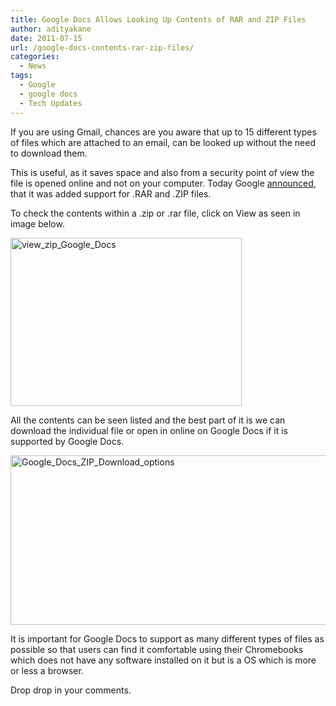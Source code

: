 ```yaml
---
title: Google Docs Allows Looking Up Contents of RAR and ZIP Files
author: adityakane
date: 2011-07-15
url: /google-docs-contents-rar-zip-files/
categories:
  - News
tags:
  - Google
  - google docs
  - Tech Updates
---
```

If you are using Gmail, chances are you aware that up to 15 different types of files which are attached to an email, can be looked up without the need to download them.

This is useful, as it saves space and also from a security point of view the file is opened online and not on your computer. Today Google <a href="http://googledocs.blogspot.com/2011/07/zip-and-rar-support-now-available-in.html" onclick="_gaq.push(['_trackEvent', 'outbound-article', 'http://googledocs.blogspot.com/2011/07/zip-and-rar-support-now-available-in.html', 'announced']);" >announced</a>, that it was added support for .RAR and .ZIP files.

To check the contents within a .zip or .rar file, click on View as seen in image below.

[<img class="wp-image-52407" style="padding-left: 0px;padding-right: 0px;padding-top: 0px;border: 0px" src="http://cdn.devilsworkshop.org/files/2011/07/view_zip_Google_Docs_thumb.png" alt="view_zip_Google_Docs" width="370" height="269" border="0" />][1]

All the contents can be seen listed and the best part of it is we can download the individual file or open in online on Google Docs if it is supported by Google Docs.

[<img style="padding-left: 0px;padding-right: 0px;padding-top: 0px;border: 0px" src="http://cdn.devilsworkshop.org/files/2011/07/Google_Docs_ZIP_Download_options_thumb.png" alt="Google_Docs_ZIP_Download_options" width="570" height="271" border="0" />][2]

It is important for Google Docs to support as many different types of files as possible so that users can find it comfortable using their Chromebooks which does not have any software installed on it but is a OS which is more or less a browser.

Drop drop in your comments.

 [1]: http://cdn.devilsworkshop.org/files/2011/07/view_zip_Google_Docs.png
 [2]: http://cdn.devilsworkshop.org/files/2011/07/Google_Docs_ZIP_Download_options.png
